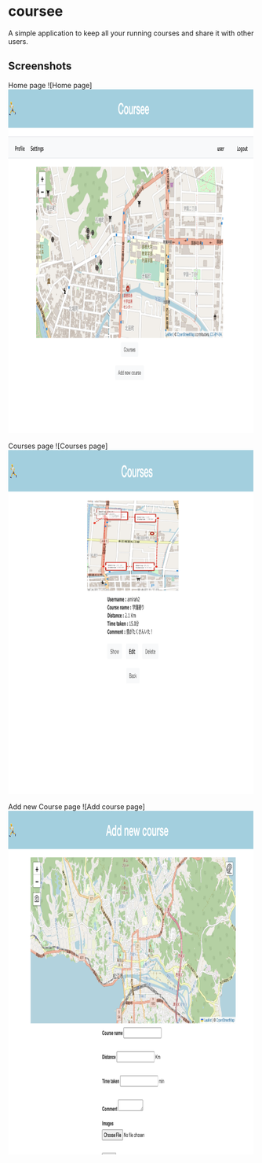 # coursee
A simple application to keep all your running courses and share it with other users.

## Screenshots
Home page
![Home page]
<img src="/screenshots/home.png" width="500" height="700">


Courses page
![Courses page]
<img src="/screenshots/courses_list.png" width="500" height="700">


Add new Course page
![Add course page]
<img src="/screenshots/add_courses.png" width="500" height="700">
